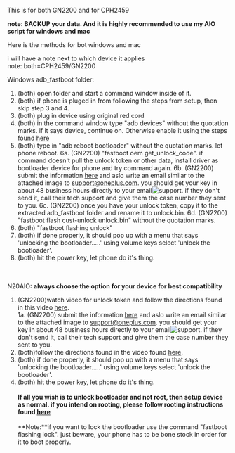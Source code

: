 This is for both GN2200 and for CPH2459 

**note: BACKUP your data. And it is highly recommended to use my AIO script for windows and mac**

Here is the methods for bot windows and mac

i will have a note next to which device it applies
<br>note: both=CPH2459/GN2200


Windows adb_fastboot folder:
1. (both) open folder and start a command window inside of it.
2. (both) if phone is pluged in from following the steps from setup, then skip step 3 and 4.
3. (both) plug in device using original red cord
4. (both) in the command window type "adb devices" without the quotation marks. if it says device, continue on. Otherwise enable it using the steps found [here](https://github.com/babyskylar/phonedev/blob/main/oneplus/nord/n20/setup.md)
5. (both) type in "adb reboot bootloader" without the quotation marks. let phone reboot.
6a. (GN2200) "fastboot oem get_unlock_code". if command doesn't pull the unlock token or other data, install driver as bootloader device for phone and try command again.
6b. (GN2200) submit the information [here](http://www.oneplus.com/unlock_token?_ga=2.234988545.1689870803.1684785181-943976437.1681291978) and aslo write an email similar to the attached image to support@oneplus.com. you should get your key in about 48 business hours directly to your email![support](https://github.com/babyskylar/phonedev/assets/66063174/243eaf3e-3d01-45bf-aa5c-aca220f169d0). if they don't send it, call their tech support and give them the case number they sent to you.
6c. (GN2200) once you have your unlock token, copy it to the extracted adb_fastboot folder and rename it to unlock.bin.
6d. (GN2200) "fastboot flash cust-unlock unlock.bin" without the quotation marks.
7. (both) "fastboot flashing unlock"
8. (both) if done properly, it should pop up with a menu that says 'unlocking the bootloader.....' using volume keys select 'unlock the bootloader'.
9. (both) hit the power key, let phone do it's thing.


<br><br>N20AIO:
**always choose the option for your device for best compatibility**
1. (GN2200)watch video for unlock token and follow the directions found in this video [here](https://youtu.be/o-ochdop1Gg?si=DR8rIS-ZdKMiwO2X).
<br>1a. (GN2200) submit the information [here](http://www.oneplus.com/unlock_token?_ga=2.234988545.1689870803.1684785181-943976437.1681291978) and aslo write an email similar to the attached image to support@oneplus.com. you should get your key in about 48 business hours directly to your email![support](https://github.com/babyskylar/phonedev/assets/66063174/243eaf3e-3d01-45bf-aa5c-aca220f169d0). if they don't send it, call their tech support and give them the case number they sent to you.
2. (both)follow the directions found in the video found [here](https://youtu.be/vUz-rS50Ho4?si=GyFSNmLIQd5IE0mj).
3. (both) if done properly, it should pop up with a menu that says 'unlocking the bootloader.....' using volume keys select 'unlock the bootloader'.
4. (both) hit the power key, let phone do it's thing.
<br><br>**If all you wish is to unlock bootloader and not root, then setup device as normal. if you intend on rooting, please follow rooting instructions found [here](https://github.com/babyskylar/phonedev/blob/main/oneplus/nord/n20/root.md)**
<br><br>**Note:**if you want to lock the bootloader use the command "fastboot flashing lock". just beware, your phone has to be bone stock in order for it to boot properly.
